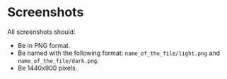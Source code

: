 # Screenshots

All screenshots should:
- Be in PNG format.
- Be named with the following format: `name_of_the_file/light.png` and `name_of_the_file/dark.png`.
- Be 1440x900 pixels.
